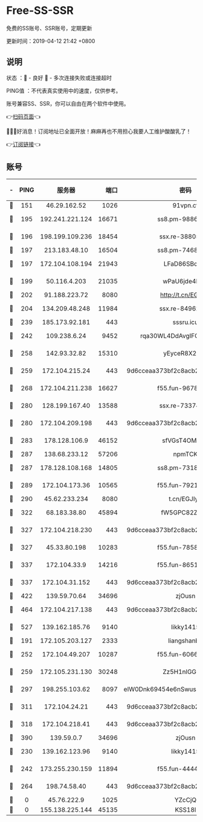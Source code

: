 # Free-SS-SSR

免费的SS账号、SSR账号，定期更新

更新时间：2019-04-12 21:42 +0800

## 说明

状态     ：🙂 - 良好 🙁 - 多次连接失败或连接超时

PING值   ：不代表真实使用中的速度，仅供参考。

账号兼容SS、SSR，你可以自由在两个软件中使用。

👉[扫码页面](https://liesauer.github.io/Free-SS-SSR/)👈

🎉🎉🎉好消息！订阅地址已全面开放！麻麻再也不用担心我要人工维护酸酸乳了！

👉[订阅链接](https://www.liesauer.net/yogurt/subscribe?ACCESS_TOKEN=DAYxR3mMaZAsaqUb)👈

## 账号

|-|PING|服务器|端口|密码|加密方式|区域|
|:----:|:----:|:-----:|-----:|:----:|:----:|:----:|
|🙂|151|46.29.162.52|1026|91vpn.cf|rc4-md5|RU|
|🙂|195|192.241.221.124|16671|ss8.pm-98861372|aes-256-cfb|US|
|🙂|196|198.199.109.236|18454|ssx.re-38805389|aes-256-cfb|US|
|🙂|197|213.183.48.10|16504|ss8.pm-74689869|rc4-md5|RU|
|🙂|197|172.104.108.194|21943|LFaD86SBq2lY|aes-256-cfb|JP|
|🙂|199|50.116.4.203|21035|wPaU6jde4NZT|aes-256-cfb|US|
|🙂|202|91.188.223.72|8080|http://t.cn/EGJIyrl|rc4-md5|RU|
|🙂|204|134.209.48.248|11984|ssx.re-84962517|aes-256-cfb|US|
|🙂|239|185.173.92.181|443|sssru.icu|rc4-md5|RU|
|🙂|242|109.238.6.24|9452|rqa30WL4DdAvgIFG6Fs3znzTa|aes-256-cfb|FR|
|🙂|258|142.93.32.82|15310|yEyceR8X2EVd|aes-256-cfb|GB|
|🙂|259|172.104.215.24|443|9d6cceaa373bf2c8acb22e60b6a58be6|aes-256-cfb|US|
|🙂|268|172.104.211.238|16627|f55.fun-96789632|aes-256-cfb|US|
|🙂|280|128.199.167.40|13588|ssx.re-73374110|aes-256-cfb|SG|
|🙂|280|172.104.209.198|443|9d6cceaa373bf2c8acb22e60b6a58be6|aes-256-cfb|US|
|🙂|283|178.128.106.9|46152|sfVGsT4OMxHC|aes-256-cfb|SG|
|🙂|287|138.68.233.12|57206|npmTCK|rc4-md5|US|
|🙂|287|178.128.108.168|14805|ss8.pm-73188848|aes-256-cfb|SG|
|🙂|289|172.104.173.36|10565|f55.fun-79210636|aes-256-cfb|SG|
|🙂|290|45.62.233.234|8080|t.cn/EGJIyrl|rc4-md5|CA|
|🙂|322|68.183.38.80|45894|fW5GPC82Z97G|aes-256-cfb|GB|
|🙂|327|172.104.218.230|443|9d6cceaa373bf2c8acb22e60b6a58be6|aes-256-cfb|US|
|🙂|327|45.33.80.198|10283|f55.fun-78582823|aes-256-cfb|US|
|🙂|337|172.104.33.9|14216|f55.fun-86515358|aes-256-cfb|SG|
|🙂|337|172.104.31.152|443|9d6cceaa373bf2c8acb22e60b6a58be6|aes-256-cfb|US|
|🙂|422|139.59.70.64|34696|zjOusn|chacha20|IN|
|🙂|464|172.104.217.138|443|9d6cceaa373bf2c8acb22e60b6a58be6|aes-256-cfb|US|
|🙂|527|139.162.185.76|9140|likky1415|aes-256-cfb|DE|
|🙂|191|172.105.203.127|2333|liangshanbo|chacha20|JP|
|🙂|252|172.104.49.207|10287|f55.fun-60668643|aes-256-cfb|SG|
|🙂|259|172.105.231.130|30248|Zz5H1nlGGKHx|aes-256-cfb|JP|
|🙂|297|198.255.103.62|8097|eIW0Dnk69454e6nSwuspv9DmS201tQ0D|aes-256-cfb|US|
|🙂|311|172.104.24.21|443|9d6cceaa373bf2c8acb22e60b6a58be6|aes-256-cfb|US|
|🙂|318|172.104.218.41|443|9d6cceaa373bf2c8acb22e60b6a58be6|aes-256-cfb|US|
|🙂|390|139.59.0.7|34696|zjOusn|chacha20|IN|
|🙁|230|139.162.123.96|9140|likky1415|aes-256-cfb|JP|
|🙁|242|173.255.230.159|11894|f55.fun-44441803|aes-256-cfb|US|
|🙁|264|198.74.58.40|443|9d6cceaa373bf2c8acb22e60b6a58be6|aes-256-cfb|US|
|🙁|0|45.76.222.9|1025|YZcCjQ|rc4-md5|JP|
|🙁|0|155.138.225.144|45135|KSS18l|rc4-md5|US|
